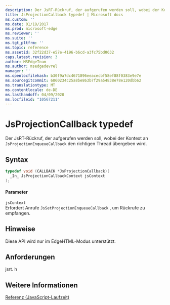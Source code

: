 ```yaml
---
description: Der JsRT-Rückruf, der aufgerufen werden soll, wobei der Kontext an `JsProjectionEnqueueCallback` den richtigen Thread übergeben wird.
title: JsProjectionCallback typedef | Microsoft docs
ms.custom: ''
ms.date: 01/18/2017
ms.prod: microsoft-edge
ms.reviewer: ''
ms.suite: ''
ms.tgt_pltfrm: ''
ms.topic: reference
ms.assetid: 32f22d37-e57e-4196-b6cd-a3fc75bd0632
caps.latest.revision: 3
author: MSEdgeTeam
ms.author: msedgedevrel
manager: ''
ms.openlocfilehash: b30f9a7dc4671896eeacecbf58ef88f0383e9e7e
ms.sourcegitcommit: 6860234c25a8be863b7f29a54838e78e120dbb62
ms.translationtype: MT
ms.contentlocale: de-DE
ms.lasthandoff: 04/09/2020
ms.locfileid: "10567211"
---
```

# JsProjectionCallback typedef
Der JsRT-Rückruf, der aufgerufen werden soll, wobei der Kontext an `JsProjectionEnqueueCallback` den richtigen Thread übergeben wird.  
  
## Syntax  
  
```cpp  
typedef void (CALLBACK *JsProjectionCallback)(  
  _In_ JsProjectionCallbackContext jsContext  
);  
```  
  
#### Parameter  
 `jsContext`  
 Erfordert Anrufe `JsSetProjectionEnqueueCallback` , um Rückrufe zu empfangen.  
  
## Hinweise  
 Diese API wird nur im EdgeHTML-Modus unterstützt.  
  
## Anforderungen  
 jsrt. h  
  
## Weitere Informationen  
 [Referenz (JavaScript-Laufzeit)](../chakra-hosting/reference-javascript-runtime.md)